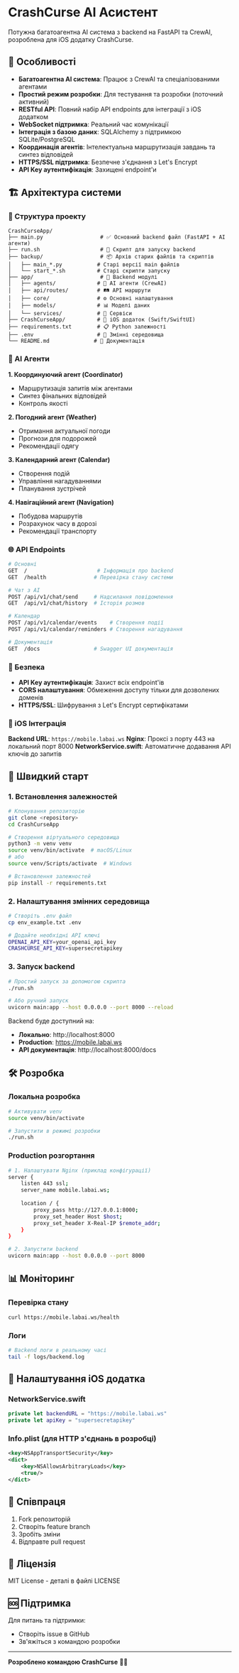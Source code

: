 # CrashCurse AI Асистент

Потужна багатоагентна AI система з backend на FastAPI та CrewAI, розроблена для iOS додатку CrashCurse.

## 🚀 Особливості

- **Багатоагентна AI система**: Працює з CrewAI та спеціалізованими агентами
- **Простий режим розробки**: Для тестування та розробки (поточний активний)
- **RESTful API**: Повний набір API endpoints для інтеграції з iOS додатком
- **WebSocket підтримка**: Реальний час комунікації
- **Інтеграція з базою даних**: SQLAlchemy з підтримкою SQLite/PostgreSQL
- **Координація агентів**: Інтелектуальна маршрутизація завдань та синтез відповідей
- **HTTPS/SSL підтримка**: Безпечне з'єднання з Let's Encrypt
- **API Key аутентифікація**: Захищені endpoint'и

## 🏗️ Архітектура системи

### 📁 Структура проекту
```
CrashCurseApp/
├── main.py                  # ✅ Основний backend файл (FastAPI + AI агенти)
├── run.sh                   # 🚀 Скрипт для запуску backend
├── backup/                  # 📦 Архів старих файлів та скриптів
│   ├── main_*.py           # Старі версії main файлів
│   └── start_*.sh          # Старі скрипти запуску
├── app/                     # 📂 Backend модулі
│   ├── agents/             # 🤖 AI агенти (CrewAI)
│   ├── api/routes/         # 🛤️ API маршрути
│   ├── core/               # ⚙️ Основні налаштування
│   ├── models/             # 📊 Моделі даних
│   └── services/           # 🔧 Сервіси
├── CrashCurseApp/          # 📱 iOS додаток (Swift/SwiftUI)
├── requirements.txt        # 📋 Python залежності
├── .env                    # 🔐 Змінні середовища
└── README.md              # 📖 Документація
```

### 🤖 AI Агенти

**1. Координуючий агент (Coordinator)**
- Маршрутизація запитів між агентами
- Синтез фінальних відповідей
- Контроль якості

**2. Погодний агент (Weather)**
- Отримання актуальної погоди
- Прогнози для подорожей
- Рекомендації одягу

**3. Календарний агент (Calendar)**
- Створення подій
- Управління нагадуваннями
- Планування зустрічей

**4. Навігаційний агент (Navigation)**
- Побудова маршрутів
- Розрахунок часу в дорозі
- Рекомендації транспорту

### 🌐 API Endpoints

```bash
# Основні
GET  /                      # Інформація про backend
GET  /health               # Перевірка стану системи

# Чат з AI
POST /api/v1/chat/send     # Надсилання повідомлення
GET  /api/v1/chat/history  # Історія розмов

# Календар
POST /api/v1/calendar/events    # Створення події
POST /api/v1/calendar/reminders # Створення нагадування

# Документація
GET  /docs                 # Swagger UI документація
```

### 🔐 Безпека

- **API Key аутентифікація**: Захист всіх endpoint'ів
- **CORS налаштування**: Обмеження доступу тільки для дозволених доменів
- **HTTPS/SSL**: Шифрування з Let's Encrypt сертифікатами

### 📱 iOS Інтеграція

**Backend URL**: `https://mobile.labai.ws`
**Nginx**: Проксі з порту 443 на локальний порт 8000
**NetworkService.swift**: Автоматичне додавання API ключів до запитів

## 🚀 Швидкий старт

### 1. Встановлення залежностей

```bash
# Клонування репозиторію
git clone <repository>
cd CrashCurseApp

# Створення віртуального середовища
python3 -m venv venv
source venv/bin/activate  # macOS/Linux
# або
source venv/Scripts/activate  # Windows

# Встановлення залежностей
pip install -r requirements.txt
```

### 2. Налаштування змінних середовища

```bash
# Створіть .env файл
cp env_example.txt .env

# Додайте необхідні API ключі
OPENAI_API_KEY=your_openai_api_key
CRASHCURSE_API_KEY=supersecretapikey
```

### 3. Запуск backend

```bash
# Простий запуск за допомогою скрипта
./run.sh

# Або ручний запуск
uvicorn main:app --host 0.0.0.0 --port 8000 --reload
```

Backend буде доступний на:
- **Локально**: http://localhost:8000
- **Production**: https://mobile.labai.ws
- **API документація**: http://localhost:8000/docs

## 🛠️ Розробка

### Локальна розробка

```bash
# Активувати venv
source venv/bin/activate

# Запустити в режимі розробки
./run.sh
```

### Production розгортання

```bash
# 1. Налаштувати Nginx (приклад конфігурації)
server {
    listen 443 ssl;
    server_name mobile.labai.ws;
    
    location / {
        proxy_pass http://127.0.0.1:8000;
        proxy_set_header Host $host;
        proxy_set_header X-Real-IP $remote_addr;
    }
}

# 2. Запустити backend
uvicorn main:app --host 0.0.0.0 --port 8000
```

## 📊 Моніторинг

### Перевірка стану
```bash
curl https://mobile.labai.ws/health
```

### Логи
```bash
# Backend логи в реальному часі
tail -f logs/backend.log
```

## 🔧 Налаштування iOS додатка

### NetworkService.swift
```swift
private let backendURL = "https://mobile.labai.ws"
private let apiKey = "supersecretapikey"
```

### Info.plist (для HTTP з'єднань в розробці)
```xml
<key>NSAppTransportSecurity</key>
<dict>
    <key>NSAllowsArbitraryLoads</key>
    <true/>
</dict>
```

## 🤝 Співпраця

1. Fork репозиторій
2. Створіть feature branch
3. Зробіть зміни
4. Відправте pull request

## 📝 Ліцензія

MIT License - деталі в файлі LICENSE

## 🆘 Підтримка

Для питань та підтримки:
- Створіть issue в GitHub
- Зв'яжіться з командою розробки

---

**Розроблено командою CrashCurse** 🚗💨 
